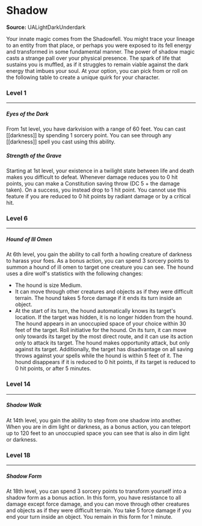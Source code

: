 # Shadow

**Source:** UALightDarkUnderdark

Your innate magic comes from the Shadowfell. You might trace your lineage to an entity from that place, or perhaps you were exposed to its fell energy and transformed in some fundamental manner.
The power of shadow magic casts a strange pall over your physical presence. The spark of life that sustains you is muffled, as if it struggles to remain viable against the dark energy that imbues your soul. At your option, you can pick from or roll on the following table to create a unique quirk for your character.

### Level 1
---
##### **Eyes of the Dark**
From 1st level, you have darkvision with a range of 60 feet. You can cast [[darkness]] by spending 1 sorcery point. You can see through any [[darkness]] spell you cast using this ability.

##### **Strength of the Grave**
Starting at 1st level, your existence in a twilight state between life and death makes you difficult to defeat. Whenever damage reduces you to 0 hit points, you can make a Constitution saving throw (DC 5 + the damage taken). On a success, you instead drop to 1 hit point. You cannot use this feature if you are reduced to 0 hit points by radiant damage or by a critical hit.

### Level 6
---
##### **Hound of Ill Omen**
At 6th level, you gain the ability to call forth a howling creature of darkness to harass your foes. As a bonus action, you can spend 3 sorcery points to summon a hound of ill omen to target one creature you can see. The hound uses a dire wolf's statistics with the following changes:
- The hound is size Medium.
- It can move through other creatures and objects as if they were difficult terrain. The hound takes 5 force damage if it ends its turn inside an object.
- At the start of its turn, the hound automatically knows its target's location. If the target was hidden, it is no longer hidden from the hound.
The hound appears in an unoccupied space of your choice within 30 feet of the target. Roll initiative for the hound. On its turn, it can move only towards its target by the most direct route, and it can use its action only to attack its target. The hound makes opportunity attack, but only against its target. Additionally, the target has disadvantage on all saving throws against your spells while the hound is within 5 feet of it. The hound disappears if it is reduced to 0 hit points, if its target is reduced to 0 hit points, or after 5 minutes.

### Level 14
---
##### **Shadow Walk**
At 14th level, you gain the ability to step from one shadow into another. When you are in dim light or darkness, as a bonus action, you can teleport up to 120 feet to an unoccupied space you can see that is also in dim light or darkness.

### Level 18
---
##### **Shadow Form**
At 18th level, you can spend 3 sorcery points to transform yourself into a shadow form as a bonus action. In this form, you have resistance to all damage except force damage, and you can move through other creatures and objects as if they were difficult terrain. You take 5 force damage if you end your turn inside an object. You remain in this form for 1 minute.